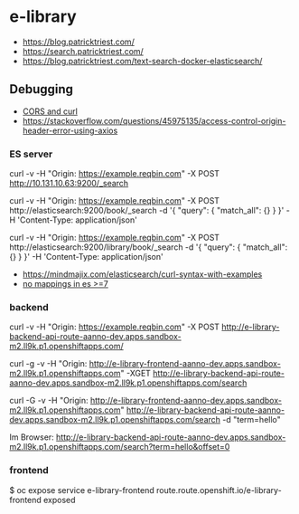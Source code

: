 # e-library

* https://blog.patricktriest.com/
* https://search.patricktriest.com/
* https://blog.patricktriest.com/text-search-docker-elasticsearch/

## Debugging

* [CORS and curl](https://reqbin.com/req/c-taimahsa/curl-cors-request)
* https://stackoverflow.com/questions/45975135/access-control-origin-header-error-using-axios

### ES server

curl -v -H "Origin: https://example.reqbin.com" -X POST http://10.131.10.63:9200/_search

curl -v -H "Origin: https://example.reqbin.com" -X POST http://elasticsearch:9200/book/_search -d '{ "query": { "match_all": {} } }' -H 'Content-Type: application/json'

curl -v -H "Origin: https://example.reqbin.com" -X POST http://elasticsearch:9200/library/book/_search -d '{ "query": { "match_all": {} } }' -H 'Content-Type: application/json'

* https://mindmajix.com/elasticsearch/curl-syntax-with-examples
* [no mappings in es >=7](https://logz.io/blog/elasticsearch-mapping/)

### backend

curl -v -H "Origin: https://example.reqbin.com" -X POST   http://e-library-backend-api-route-aanno-dev.apps.sandbox-m2.ll9k.p1.openshiftapps.com/

curl -g -v -H "Origin: http://e-library-frontend-aanno-dev.apps.sandbox-m2.ll9k.p1.openshiftapps.com" -XGET  http://e-library-backend-api-route-aanno-dev.apps.sandbox-m2.ll9k.p1.openshiftapps.com/search


curl -G -v -H "Origin: http://e-library-frontend-aanno-dev.apps.sandbox-m2.ll9k.p1.openshiftapps.com" http://e-library-backend-api-route-aanno-dev.apps.sandbox-m2.ll9k.p1.openshiftapps.com/search -d "term=hello"

Im Browser: http://e-library-backend-api-route-aanno-dev.apps.sandbox-m2.ll9k.p1.openshiftapps.com/search?term=hello&offset=0

### frontend

$ oc expose service e-library-frontend
route.route.openshift.io/e-library-frontend exposed


